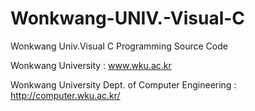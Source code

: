 # Wonkwang-UNIV.-Visual-C
Wonkwang Univ.Visual C Programming Source Code

Wonkwang University : www.wku.ac.kr

Wonkwang University Dept. of Computer Engineering : http://computer.wku.ac.kr/
